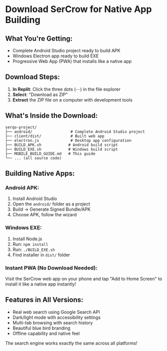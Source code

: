 # Download SerCrow for Native App Building

## What You're Getting:
- Complete Android Studio project ready to build APK
- Windows Electron app ready to build EXE
- Progressive Web App (PWA) that installs like a native app

## Download Steps:
1. **In Replit**: Click the three dots (⋯) in the file explorer
2. **Select**: "Download as ZIP" 
3. **Extract** the ZIP file on a computer with development tools

## What's Inside the Download:
```
serqo-project/
├── android/                 # Complete Android Studio project
├── client/dist/             # Built web app 
├── electron.js              # Desktop app configuration
├── BUILD_APK.sh            # Android build script
├── BUILD_EXE.sh            # Windows build script
├── MOBILE_BUILD_GUIDE.md   # This guide
└── ... (all source code)
```

## Building Native Apps:

### Android APK:
1. Install Android Studio
2. Open the `android/` folder as a project
3. Build → Generate Signed Bundle/APK
4. Choose APK, follow the wizard

### Windows EXE:
1. Install Node.js
2. Run: `npm install`
3. Run: `./BUILD_EXE.sh`
4. Find installer in `dist/` folder

### Instant PWA (No Download Needed):
Visit the SerCrow web app on your phone and tap "Add to Home Screen" to install it like a native app instantly!

## Features in All Versions:
- Real web search using Google Search API
- Dark/light mode with accessibility settings
- Multi-tab browsing with search history
- Beautiful blue bird branding
- Offline capability and native feel

The search engine works exactly the same across all platforms!